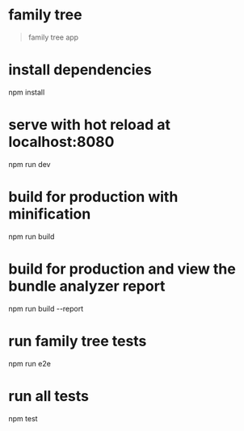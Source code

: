# family tree

> family tree app

# install dependencies
npm install

# serve with hot reload at localhost:8080
npm run dev

# build for production with minification
npm run build

# build for production and view the bundle analyzer report
npm run build --report

# run family tree tests
npm run e2e

# run all tests
npm test
